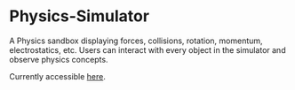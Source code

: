 # Physics-Simulator
A Physics sandbox displaying forces, collisions, rotation, momentum, electrostatics, etc. 
Users can interact with every object in the simulator and observe physics concepts.  

Currently accessible [here](https://shanrauf.github.io/Physics-Sandbox/index.html).
